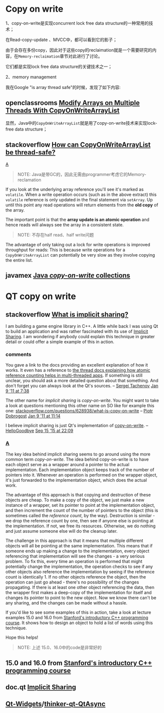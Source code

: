 # Copy on write

1、copy-on-write是实现concurrent lock free data structure的一种常用的技术；

在Read-copy-update 、MVCC中，都可以看到它的影子；

由于会存在多份copy，因此对于这些copy的reclaimation就是一个需要研究的内容，在`Memory-reclaimation`章节对此进行了讨论。

它们都是实现lock free data structure的关键技术之一；

2、memory management

我在Google "is array thread safe"的时候，发现了如下内容:



## openclassrooms [Modify Arrays on Multiple Threads With CopyOnWriteArrayList](https://openclassrooms.com/en/courses/5684021-scale-up-your-code-with-java-concurrency/6677541-modify-arrays-on-multiple-threads-with-copyonwritearraylist)

显然，Java中的`CopyOnWriteArrayList`就是用了copy-on-write技术来实现lock-free data structure；



## stackoverflow [How can CopyOnWriteArrayList be thread-safe?](https://stackoverflow.com/questions/2950871/how-can-copyonwritearraylist-be-thread-safe)

[A](https://stackoverflow.com/a/2950898)

> NOTE: Java是带GC的，因此无需由programmer考虑它的Memory-reclamation

If you look at the underlying array reference you'll see it's marked as `volatile`. When a write operation occurs (such as in the above extract) this `volatile` reference is only updated in the final statement via `setArray`. Up until this point any read operations will return elements from the **old copy** of the array.

The important point is that the **array update is an atomic operation** and hence reads will always see the array in a consistent state.

> NOTE: 不存在half read、half write问题

The advantage of only taking out a lock for write operations is improved throughput for reads: This is because write operations for a `CopyOnWriteArrayList` can potentially be very slow as they involve copying the entire list.



## javamex [Java *copy-on-write* collections](https://www.javamex.com/tutorials/synchronization_concurrency_8_copy_on_write.shtml)





# QT copy on write



## stackoverflow [What is implicit sharing?](https://stackoverflow.com/questions/4637951/what-is-implicit-sharing)

I am building a game engine library in C++. A little while back I was using Qt to build an application and was rather fascinated with its use of [Implicit Sharing](http://doc.trolltech.com/latest/implicit-sharing.html). I am wondering if anybody could explain this technique in greater detail or could offer a simple example of this in action.



### comments

You gave a link to the docs providing an excellent explanation of how it works. It even has a reference to [the thread docs explaining how atomic reference counting helps in multi-threaded apps](http://doc.trolltech.com/latest/threads-modules.html#threads-and-implicitly-shared-classes). If something is still unclear, you should ask a more detailed question about that something. And don't forget you can always look at the Qt's sources. – [Sergei Tachenov](https://stackoverflow.com/users/540312/sergei-tachenov) [Jan 9 '11 at 7:38](https://stackoverflow.com/questions/4637951/what-is-implicit-sharing#comment5104118_4637951) 

The other name for *implicit sharing* is *copy-on-write*. You might want to take a look at questions mentioning this other name on SO like for example this one: [stackoverflow.com/questions/628938/what-is-copy-on-write](http://stackoverflow.com/questions/628938/what-is-copy-on-write) – [Piotr Dobrogost](https://stackoverflow.com/users/95735/piotr-dobrogost) [Jan 9 '11 at 11:14](https://stackoverflow.com/questions/4637951/what-is-implicit-sharing#comment5105131_4637951)

I believe implicit sharing is just Qt's implementation of [copy-on-write](https://en.wikipedia.org/wiki/Copy-on-write). – [HelloGoodbye](https://stackoverflow.com/users/1070480/hellogoodbye) [Sep 15 '15 at 22:09](https://stackoverflow.com/questions/4637951/what-is-implicit-sharing#comment53046333_4637951)



### [A](https://stackoverflow.com/a/4637973)

The key idea behind implicit sharing seems to go around using the more common term *copy-on-write*. The idea behind copy-on-write is to have each object serve as a wrapper around a pointer to the actual implementation. Each implementation object keeps track of the number of pointers into it. Whenever an operation is performed on the wrapper object, it's just forwarded to the implementation object, which does the actual work.

The advantage of this approach is that copying and destruction of these objects are cheap. To make a copy of the object, we just make a new instance of a wrapper, set its pointer to point at the implementation object, and then increment the count of the number of pointers to the object (this is sometimes called the *reference count*, by the way). Destruction is similar - we drop the reference count by one, then see if anyone else is pointing at the implementation. If not, we free its resources. Otherwise, we do nothing and just assume someone else will do the cleanup later.

The challenge in this approach is that it means that multiple different objects will all be pointing at the same implementation. This means that if someone ends up making a change to the implementation, every object referencing that implementation will see the changes - a very serious problem. To fix this, every time an operation is performed that might potentially change the implementation, the operation checks to see if any other objects also reference the implementation by seeing if the reference count is identically 1. If no other objects reference the object, then the operation can just go ahead - there's no possibility of the changes propagating. If there is at least one other object referencing the data, then the wrapper first makes a deep-copy of the implementation for itself and changes its pointer to point to the new object. Now we know there can't be any sharing, and the changes can be made without a hassle.

If you'd like to see some examples of this in action, take a look at lecture examples 15.0 and 16.0 from [Stanford's introductory C++ programming course](http://www.keithschwarz.com/cs106l/fall2010/). It shows how to design an object to hold a list of words using this technique.

Hope this helps!

> NOTE: 上述 15.0、16.0中的code是非常好的



## 15.0 and 16.0 from [Stanford's introductory C++ programming course](http://www.keithschwarz.com/cs106l/fall2010/)



## doc.qt [Implicit Sharing](https://doc.qt.io/qt-5/implicit-sharing.html)

## [Qt-Widgets](https://github.com/Qt-Widgets)/**[thinker-qt-QtAsync](https://github.com/Qt-Widgets/thinker-qt-QtAsync)**